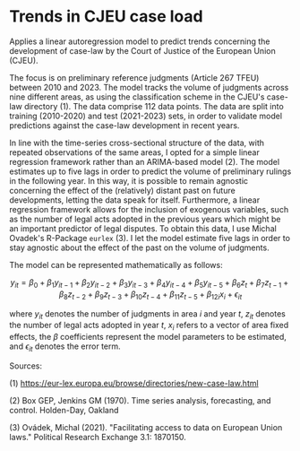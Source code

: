 # Trends in CJEU case load

Applies a linear autoregression model to predict trends concerning the development of case-law by the Court of Justice of the European Union (CJEU). 

The focus is on preliminary reference judgments (Article 267 TFEU) between 2010 and 2023. The model tracks the volume of judgments across nine different areas, as using the classification scheme in the CJEU's case-law directory (1). The data comprise 112 data points. The data are split into training (2010-2020) and test (2021-2023) sets, in order to validate model predictions against the case-law development in recent years. 

In line with the time-series cross-sectional structure of the data, with repeated observations of the same areas, I opted for a simple linear regression framework rather than an ARIMA-based model (2). The model estimates up to five lags in order to predict the volume of preliminary rulings in the following year. In this way, it is possible to remain agnostic concerning the effect of the (relatively) distant past on future developments, letting the data speak for itself. Furthermore, a linear regression framework allows for the inclusion of exogenous variables, such as the number of legal acts adopted in the previous years which might be an important predictor of legal disputes. To obtain this data, I use Michal Ovadek's R-Package `eurlex` (3). I let the model estimate five lags in order to stay agnostic about the effect of the past on the volume of judgments.

The model can be represented mathematically as follows:  

```math

y_{it} = \beta_0 + \beta_1 y_{it-1} + \beta_2 y_{it-2} + \beta_3 y_{it-3} + \beta_4 y_{it-4} + \beta_5 y_{it-5} + \beta_6 z_{t} + \beta_7 z_{t-1} + \beta_8 z_{t-2} + \beta_9 z_{t-3} + \beta_{10} z_{t-4} + \beta_{11} z_{t-5} + \beta_{12i} x_{i} + \epsilon_{it}

```

where $y_{it}$ denotes the number of judgments in area $i$ and year $t$, $z_{it}$ denotes the number of legal acts adopted in year $t$, $x_{i}$ refers to a vector of area fixed effects, the $\beta$ coefficients represent the model parameters to be estimated, and $\epsilon_{it}$ denotes the error term.

Sources:

(1) https://eur-lex.europa.eu/browse/directories/new-case-law.html

(2) Box GEP, Jenkins GM (1970). Time series analysis, forecasting, and control. Holden-Day, Oakland

(3) Ovádek, Michal (2021). "Facilitating access to data on European Union laws." Political Research Exchange 3.1: 1870150.
